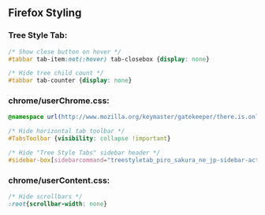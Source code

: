 ## Firefox Styling

### Tree Style Tab:

```css
/* Show close button on hover */
#tabbar tab-item:not(:hover) tab-closebox {display: none}

/* Hide tree child count */
#tabbar tab-counter {display: none}
```

### chrome/userChrome.css:

```css
@namespace url(http://www.mozilla.org/keymaster/gatekeeper/there.is.only.xul);

/* Hide horizontal tab toolbar */
#TabsToolbar {visibility: collapse !important}

/* Hide "Tree Style Tabs" sidebar header */
#sidebar-box[sidebarcommand="treestyletab_piro_sakura_ne_jp-sidebar-action"] #sidebar-header {display: none}
```

### chrome/userContent.css:

```css
/* Hide scrollbars */
:root{scrollbar-width: none}
```
